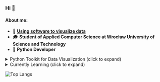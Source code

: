 ### Hi :dizzy:



#### About me:

- :minidisc: **[Using software to visualize data](https://kjanus03.tumblr.com/)**
- :mortar_board: **Student of Applied Computer Science at Wrocław University of Science and Technology**
- :snake: **Python Developer**

<details>
<summary >
Python Toolkit for Data Visualization (click to expand)
</summary>

| Index | Module name |
|-----:|-----------|
|     1| Matplotlib |
|     2| Seaborn |
|     3| NumPy |
|     4| Pandas |
|     5| Scikit-learn |
|     6| itertools & collections |
|     7| Folium |
|     8| BeautifulSoup4 & Requests |
|     9| Pillow |
|     10| Jupter Notebook & Anaconda3|
</details> <details> <summary>
Currently Learning (click to expand)
</summary>

| Index | Language |
|-----:|-----------|
|     1| Java Processing Tool |
|     2| TensorFlow in Python |
|     3| Django web framework in Python |
|     4| SQL |
|     5| C++|
</details>

![Top Langs](https://github-readme-stats.vercel.app/api/top-langs/?username=kjanus03&size_weight=0.1&count_weight=0.9&layout=compact&theme=one_dark_pro)
